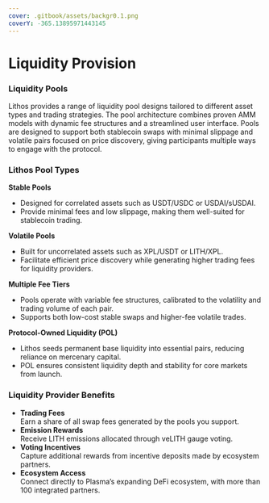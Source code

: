 ```yaml
---
cover: .gitbook/assets/backgr0.1.png
coverY: -365.13895971443145
---
```


# Liquidity Provision

### Liquidity Pools

Lithos provides a range of liquidity pool designs tailored to different asset types and trading strategies. The pool architecture combines proven AMM models with dynamic fee structures and a streamlined user interface. Pools are designed to support both stablecoin swaps with minimal slippage and volatile pairs focused on price discovery, giving participants multiple ways to engage with the protocol.

### Lithos Pool Types

**Stable Pools**

* Designed for correlated assets such as USDT/USDC or USDAI/sUSDAI.
* Provide minimal fees and low slippage, making them well-suited for stablecoin trading.

**Volatile Pools**

* Built for uncorrelated assets such as XPL/USDT or LITH/XPL.
* Facilitate efficient price discovery while generating higher trading fees for liquidity providers.

**Multiple Fee Tiers**

* Pools operate with variable fee structures, calibrated to the volatility and trading volume of each pair.
* Supports both low-cost stable swaps and higher-fee volatile trades.

**Protocol-Owned Liquidity (POL)**

* Lithos seeds permanent base liquidity into essential pairs, reducing reliance on mercenary capital.
* POL ensures consistent liquidity depth and stability for core markets from launch.

### Liquidity Provider Benefits

* **Trading Fees**\
  Earn a share of all swap fees generated by the pools you support.
* **Emission Rewards**\
  Receive LITH emissions allocated through veLITH gauge voting.
* **Voting Incentives**\
  Capture additional rewards from incentive deposits made by ecosystem partners.
* **Ecosystem Access**\
  Connect directly to Plasma’s expanding DeFi ecosystem, with more than 100 integrated partners.
